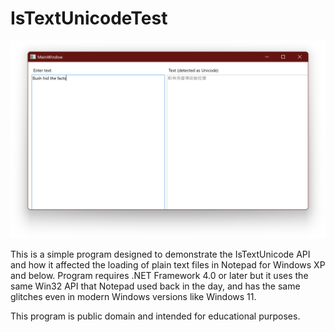 # IsTextUnicodeTest

![Screenshot of IsTextUnicodeTest](https://github.com/dxgldotorg/IsTextUnicodeTest/blob/master/MainWindow.png?raw=true)

This is a simple program designed to demonstrate the IsTextUnicode API and how it affected the loading of plain text files in Notepad for Windows XP and below.
Program requires .NET Framework 4.0 or later but it uses the same Win32 API that Notepad used back in the day, and has the same glitches even in modern Windows versions like Windows 11.

This program is public domain and intended for educational purposes.
